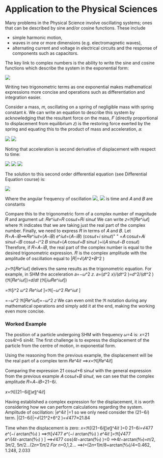 # Application to the Physical Sciences 

Many problems in the Physical Science involve oscillating systems; ones that can be described by sine and/or cosine functions. These include 
- simple harmonic motion, 
- waves in one or more dimensions (e.g. electromagnetic waves), 
- alternating current and voltage in electrical circuits and the response of components such as capacitors. 

The key link to complex numbers is the ability to write the sine and cosine functions which describe the system in the exponential form:

<img src="https://render.githubusercontent.com/render/math?math=\cos \theta %2B\ i \sin \theta = e^{i\theta} ">

Writing two trigonometric terms as one exponential makes mathematical expressions more concise and operations such as differentiation and integration easier.

Consider a mass, 𝑚, oscillating on a spring of negligible mass with spring constant 𝑘. We can write an equation to describe this system by acknowledging that the resultant force on the mass, 𝐹 (directly proportional to displacement from equilibrium 𝑧) is the restoring force exerted by the spring and equating this to the product of mass and acceleration, 𝑎:

<img src="https://render.githubusercontent.com/render/math?math=F = -kz = ma ">

<img src="https://render.githubusercontent.com/render/math?math=\Rightarrow ma %2B\ kz = 0 ">

Noting that acceleration is second derivative of displacement with respect to time:

<img src="https://render.githubusercontent.com/render/math?math=a = \frac{d^2z}{dt^2}">

<img src="https://render.githubusercontent.com/render/math?math=\displaystyle \Rightarrow m\frac{d^2}{dt^2} %2B\ kz = 0 ">

<img src="https://render.githubusercontent.com/render/math?math=\displaystyle \Rightarrow \frac{d^2z}{dt^2} %2B\ \frac{k}{m}z = 0 ">

The solution to this second order differential equation (see Differential Equation course) is:

<img src="https://render.githubusercontent.com/render/math?math=\displaystyle z = A \cos \omega t %2B\ B \sin \omega t">

Where the angular frequency of oscillation <img src="https://render.githubusercontent.com/render/math?math=\displaystyle  \omega = \sqrt{\frac{k}{m}}}">, <img src="https://render.githubusercontent.com/render/math?math=\displaystyle t"> is time and 𝐴 and 𝐵 are constants


Compare this to the trigonometric form of a complex number of magnitude 𝑅 and argument 𝜔𝑡: 
𝑅𝑒^𝑖𝜔𝑡=𝑅 cos⁡𝜔𝑡+𝑅𝑖 sin⁡𝜔𝑡 
We can write 𝑧=ℜ[𝑅𝑒^𝑖𝜔𝑡] where ℜ indicates that we are taking just the real part of the complex number. Finally, we need to express 𝑅 in terms of 𝐴 and 𝐵.
Let 𝑅=𝐴−𝑖𝐵⟹𝑅𝑒^𝑖𝜔𝑡=(𝐴−𝑖𝐵) 𝑒^𝑖𝜔𝑡=(𝐴−𝑖𝐵)  (cos⁡𝜔𝑡+𝑖 sin⁡𝜔𝑡)" "
=𝐴 cos⁡𝜔𝑡+𝐴𝑖 sin⁡𝜔𝑡−𝑖𝐵 cos⁡𝜔𝑡−𝑖^2 𝐵 sin⁡𝜔𝑡=(𝐴 cos⁡𝜔𝑡+𝐵 sin⁡𝜔𝑡 )+i(𝐴 sin⁡𝜔𝑡−𝐵 cos⁡𝜔𝑡)
Therefore, if 𝑅=𝐴−𝑖𝐵, the real part of the complex number is equal to the desired trigonometric expression. 𝑅 is the complex amplitude with the amplitude of oscillation equal to |𝑅|=√(𝐴^2+𝐵^2 )


𝑧=ℜ[𝑅𝑒^𝑖𝜔𝑡] delivers the same results as the trigonometric equation. 
For example, in SHM the acceleration 𝑎=−𝜔^2 𝑧. 
𝑎=(𝑑^2 𝑥)/(𝑑𝑡^2 )=𝑑^2/(𝑑𝑡^2 ) (ℜ[𝑅𝑒^𝑖𝜔𝑡])=𝑑/𝑑𝑡 (ℜ[𝑖𝜔𝑅𝑒^𝑖𝜔𝑡])

=ℜ[𝑖^2 𝜔^2 𝑅𝑒^𝑖𝜔𝑡 ]=ℜ[−𝜔^2 𝑅𝑒^𝑖𝜔𝑡 ]

=−𝜔^2 ℜ[𝑅𝑒^𝑖𝜔𝑡]=−𝜔^2 𝑧
We can even omit the ℜ notation during any mathematical operations and simply add it at the end, making the working even more concise. 

### Worked Example

The position of a particle undergoing SHM with frequency 𝜔=4 is:
𝑥=21 cos⁡4𝑡+6 sin⁡4𝑡. 
The first challenge is to express the displacement of the particle from the centre of motion, in exponential form. 

Using the reasoning from the previous example, the displacement will be the real part of a complex term	 𝑅𝑒^4𝑖𝑡 ⟹𝑥=ℜ[𝑅𝑒^4𝑖𝑡]

Comparing the expression 21 cos⁡𝜔𝑡+6 sin⁡𝜔𝑡 with the general expression from the previous example 𝐴 cos⁡𝜔𝑡+𝐵 sin⁡𝜔𝑡, we can see that the complex amplitude 𝑅=𝐴−𝑖𝐵=21−6𝑖. 

𝑥=ℜ[(21−6𝑖〖)𝑒〗^4𝑖𝑡]



Having established a complex expression for the displacement, it is worth considering how we can perform calculations regarding the system. 
Amplitude of oscillation: |𝑒^4𝑖𝑡 |=1 so we only need consider the (21−6𝑖) term. |(21−6𝑖)|=√(21^2+6^2 )=√477≈21.84

Time when the displacement is zero: 𝑥=ℜ[(21−6𝑖〖)𝑒〗^4𝑖𝑡 ]=0
21−6𝑖=√477 𝑒^(−𝑖 arctan⁡(6⁄21) )
⟹ℜ[√477 𝑒^(−𝑖 arctan⁡(6⁄21) ) 𝑒^4𝑖𝑡 ]=ℜ[√477 𝑒^𝑖(4𝑡−arctan⁡(6⁄21) )  ]
⟹√477  cos⁡(4𝑡−arctan⁡(6⁄21) )=0
⟹4𝑡−arctan⁡(6⁄21)=𝜋/2, 3𝜋/2, 5𝜋/2…(2𝑛+1)𝜋/2       𝐹𝑜𝑟 𝑛=0,1,2…
⟹𝑡=(2𝑛+1)𝜋/8+arctan⁡(6⁄21)/4=0.462, 1.248, 2.033 











